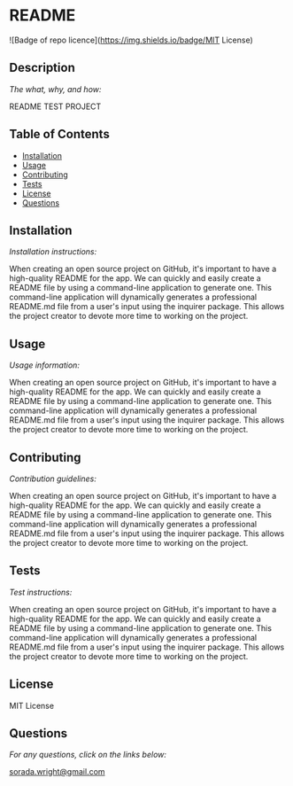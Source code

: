 
  # README

  ![Badge of repo licence](https://img.shields.io/badge/MIT License)
  
  ## Description

  *The what, why, and how:*

  README TEST PROJECT
  ## Table of Contents
  * [Installation](#installation)
  * [Usage](#usage)
  * [Contributing](#contributing)
  * [Tests](#tests)
  * [License](#license)
  * [Questions](#questions)
  ## Installation
    
  *Installation instructions:*
    
  When creating an open source project on GitHub, it's important to have a high-quality README for the app. We can quickly and easily create a README file by using a command-line application to generate one. This command-line application will dynamically generates a professional README.md file from a user's input using the inquirer package. This allows the project creator to devote more time to working on the project.
  
  ## Usage
      
  *Usage information:*
      
  When creating an open source project on GitHub, it's important to have a high-quality README for the app. We can quickly and easily create a README file by using a command-line application to generate one. This command-line application will dynamically generates a professional README.md file from a user's input using the inquirer package. This allows the project creator to devote more time to working on the project.
  
  ## Contributing
      
  *Contribution guidelines:*
      
  When creating an open source project on GitHub, it's important to have a high-quality README for the app. We can quickly and easily create a README file by using a command-line application to generate one. This command-line application will dynamically generates a professional README.md file from a user's input using the inquirer package. This allows the project creator to devote more time to working on the project.
  
  ## Tests
      
  *Test instructions:*
      
  When creating an open source project on GitHub, it's important to have a high-quality README for the app. We can quickly and easily create a README file by using a command-line application to generate one. This command-line application will dynamically generates a professional README.md file from a user's input using the inquirer package. This allows the project creator to devote more time to working on the project.
  
  ## License
        
  MIT License
  
  ## Questions
      
  *For any questions, click on the links below:*
      
  sorada.wright@gmail.com
  